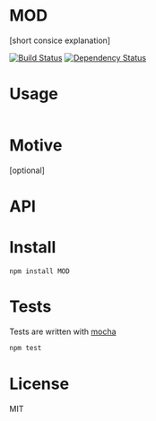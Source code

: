 # MOD

[short consice explanation]

[![Build Status](https://secure.travis-ci.org/fent/MOD.png)](http://travis-ci.org/fent/MOD) [![Dependency Status](https://gemnasium.com/fent/MOD.svg)](https://gemnasium.com/fent/MOD)


# Usage

```js
```


# Motive
[optional]


# API


# Install

    npm install MOD


# Tests
Tests are written with [mocha](http://visionmedia.github.com/mocha/)

```bash
npm test
```

# License
MIT
